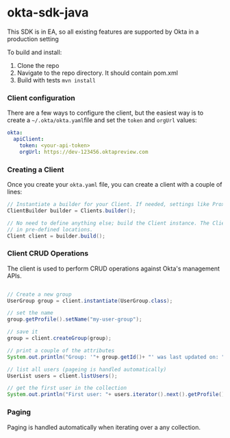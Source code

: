 # okta-sdk-java

This SDK is in EA, so all existing features are supported by Okta in a production setting

To build and install:

1. Clone the repo
2. Navigate to the repo directory. It should contain pom.xml
3. Build with tests `mvn install`

### Client configuration

There are a few ways to configure the client, but the easiest way is to create a `~/.okta/okta.yaml`file and set the `token` and `orgUrl` values:

``` yaml
okta:
  apiClient:
    token: <your-api-token>
    orgUrl: https://dev-123456.oktapreview.com
```

### Creating a Client

 Once you create your `okta.yaml` file, you can create a client with a couple of lines:

``` java
// Instantiate a builder for your Client. If needed, settings like Proxy and Caching can be defined here.
ClientBuilder builder = Clients.builder();

// No need to define anything else; build the Client instance. The ClientCredential information will be automatically found
// in pre-defined locations.
Client client = builder.build();
```

### Client CRUD Operations

The client is used to perform CRUD operations against Okta's management APIs. 

```java

// Create a new group
UserGroup group = client.instantiate(UserGroup.class);

// set the name
group.getProfile().setName("my-user-group");

// save it
group = client.createGroup(group);

// print a couple of the attributes
System.out.println("Group: '"+ group.getId()+ "' was last updated on: "+ group.getLastUpdated());

// list all users (pageing is handled automatically)
UserList users = client.listUsers();

// get the first user in the collection
System.out.println("First user: "+ users.iterator().next().getProfile().getEmail());
```

### Paging

Paging is handled automatically when iterating over a any collection.
